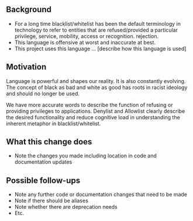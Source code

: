 ## Background
* For a long time blacklist/whitelist has been the default terminology in technology to refer to entities that are refused/provided a particular privilege, service, mobility, access or recognition. 
rejection.
* This language is offensive at worst and inaccurate at best.
* This project uses this language ... [describe how this language is used]

## Motivation
Language is powerful and shapes our reality. It is also constantly evolving. The concept of black as bad and white as good has roots in racist ideology and should no longer be used.

We have more accurate words to describe the function of refusing or providing privileges to applications. Denylist and Allowlist clearly describe the desired functionality and reduce cognitive load in understanding the inherent metaphor in blacklist/whitelist.

## What this change does
* Note the changes you made including location in code and documentation updates 

## Possible follow-ups
* Note any further code or documentation changes that need to be made
* Note if there should be aliases
* Note whether there are deprecation needs
* Etc.
